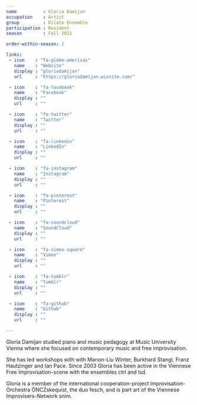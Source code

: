 ```yaml
---
name          : Gloria Damijan
occupation    : Artist
group         : Dilate Ensemble
participation : Resident
season        : Fall 2021

order-within-season: 2

links:
 - icon    : "fa-globe-americas"
   name    : "Website"
   display : "gloriadamijan"
   url     : "https://gloriadamijan.wixsite.com/"

 - icon    : "fa-facebook"
   name    : "Facebook"
   display : ""
   url     : ""

 - icon    : "fa-twitter"
   name    : "Twitter"
   display : ""
   url     : ""

 - icon    : "fa-linkedin"
   name    : "LinkedIn"
   display : ""
   url     : ""

 - icon    : "fa-instagram"
   name    : "Instagram"
   display : ""
   url     : ""

 - icon    : "fa-pinterest"
   name    : "Pinterest"
   display : ""
   url     : ""

 - icon    : "fa-soundcloud"
   name    : "SoundCloud"
   display : ""
   url     : ""

 - icon    : "fa-vimeo-square"
   name    : "Vimeo"
   display : ""
   url     : ""

 - icon    : "fa-tumblr"
   name    : "Tumblr"
   display : ""
   url     : ""

 - icon    : "fa-github"
   name    : "Github"
   display : ""
   url     : ""

---
```

Gloria Damijan studied piano and music pedagogy at Music University Vienna where she focused on contemporary music and free improvisation.

She has led workshops with with Manon-Lìu Winter, Burkhard Stangl, Franz Hautzinger and Ian Pace. Since 2003 Gloria has been active in the Viennese Free Improvisation-scene with the ensembles ctrl and lsd. 

Gloria is a member of the international cooperation-project Improvisation-Orchestra ÖNCZskequist, the duo fesch, and is part art of the Viennese Improvisers-Network snim.